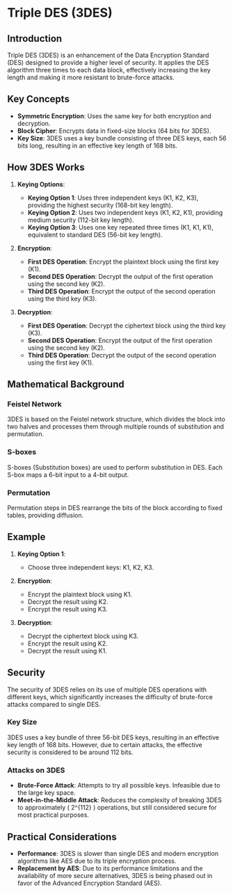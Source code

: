 # Triple DES (3DES)

## Introduction

Triple DES (3DES) is an enhancement of the Data Encryption Standard (DES) designed to provide a higher level of security. It applies the DES algorithm three times to each data block, effectively increasing the key length and making it more resistant to brute-force attacks.

## Key Concepts

- **Symmetric Encryption**: Uses the same key for both encryption and decryption.
- **Block Cipher**: Encrypts data in fixed-size blocks (64 bits for 3DES).
- **Key Size**: 3DES uses a key bundle consisting of three DES keys, each 56 bits long, resulting in an effective key length of 168 bits.

## How 3DES Works

1. **Keying Options**:
   - **Keying Option 1**: Uses three independent keys (K1, K2, K3), providing the highest security (168-bit key length).
   - **Keying Option 2**: Uses two independent keys (K1, K2, K1), providing medium security (112-bit key length).
   - **Keying Option 3**: Uses one key repeated three times (K1, K1, K1), equivalent to standard DES (56-bit key length).

2. **Encryption**:
   - **First DES Operation**: Encrypt the plaintext block using the first key (K1).
   - **Second DES Operation**: Decrypt the output of the first operation using the second key (K2).
   - **Third DES Operation**: Encrypt the output of the second operation using the third key (K3).

3. **Decryption**:
   - **First DES Operation**: Decrypt the ciphertext block using the third key (K3).
   - **Second DES Operation**: Encrypt the output of the first operation using the second key (K2).
   - **Third DES Operation**: Decrypt the output of the second operation using the first key (K1).

## Mathematical Background

### Feistel Network

3DES is based on the Feistel network structure, which divides the block into two halves and processes them through multiple rounds of substitution and permutation.

### S-boxes

S-boxes (Substitution boxes) are used to perform substitution in DES. Each S-box maps a 6-bit input to a 4-bit output.

### Permutation

Permutation steps in DES rearrange the bits of the block according to fixed tables, providing diffusion.

## Example

1. **Keying Option 1**:
   - Choose three independent keys: K1, K2, K3.

2. **Encryption**:
   - Encrypt the plaintext block using K1.
   - Decrypt the result using K2.
   - Encrypt the result using K3.

3. **Decryption**:
   - Decrypt the ciphertext block using K3.
   - Encrypt the result using K2.
   - Decrypt the result using K1.

## Security

The security of 3DES relies on its use of multiple DES operations with different keys, which significantly increases the difficulty of brute-force attacks compared to single DES.

### Key Size

3DES uses a key bundle of three 56-bit DES keys, resulting in an effective key length of 168 bits. However, due to certain attacks, the effective security is considered to be around 112 bits.

### Attacks on 3DES

- **Brute-Force Attack**: Attempts to try all possible keys. Infeasible due to the large key space.
- **Meet-in-the-Middle Attack**: Reduces the complexity of breaking 3DES to approximately \( 2^{112} \) operations, but still considered secure for most practical purposes.

## Practical Considerations

- **Performance**: 3DES is slower than single DES and modern encryption algorithms like AES due to its triple encryption process.
- **Replacement by AES**: Due to its performance limitations and the availability of more secure alternatives, 3DES is being phased out in favor of the Advanced Encryption Standard (AES).
